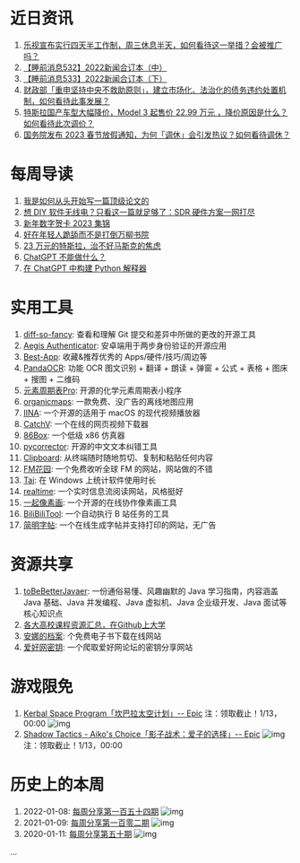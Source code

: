 # 近日资讯

1. [乐视宣布实行四天半工作制，周三休息半天，如何看待这一举措？会被推广吗？](https://www.zhihu.com/question/576523800)
2. [【睡前消息532】2022新闻合订本（中）](https://www.bilibili.com/video/BV1ce4y1L7QK)
3. [【睡前消息533】2022新闻合订本（下）](https://www.bilibili.com/video/BV1ER4y1S7S9)
4. [财政部「重申坚持中央不救助原则」，建立市场化、法治化的债务违约处置机制，如何看待此事发展？](https://www.zhihu.com/question/577121526)
5. [特斯拉国产车型大幅降价，Model 3 起售价 22.99 万元 ，降价原因是什么？如何看待此次调价？](https://www.zhihu.com/question/577088888)
6. [国务院发布 2023 春节放假通知，为何「调休」会引发热议？如何看待调休？](https://www.zhihu.com/question/576642316)

# 每周导读

1. [我是如何从头开始写一篇顶级论文的](https://zhuanlan.zhihu.com/p/538681254)
2. [想 DIY 软件无线电？只看这一篇就足够了：SDR 硬件方案一网打尽](https://mp.weixin.qq.com/s?__biz=Mzg4MDcxNDA2Nw==&mid=2247484052&idx=1&sn=8a51ea9e427f55b89aa6d8b89ab753c1&chksm=cf704aa8f807c3be1e9119b3e5ad2bd61ced98e259121b9694955bc005bdf48a63ae0b2f3253#rd)
3. [新年数字贺卡 2023 集锦](https://mp.weixin.qq.com/s/c6gJGQUZuWzhuRmyCmUxOw)
4. [好在年轻人跪舔而不是打倒万柳书院](https://mp.weixin.qq.com/s/_OTaJvdlbynmko82KILcIw)
5. [23 万元的特斯拉，治不好马斯克的焦虑](https://mp.weixin.qq.com/s/qPPbQoZYLdSrfLnnfACs-Q)
6. [ChatGPT 不能做什么？](https://auerstack.substack.com/p/what-chatgpt-cant-do)
7. [在 ChatGPT 中构建 Python 解释器](https://levelup.gitconnected.com/building-a-python-interpreter-inside-chatgpt-49251af35fea)

# 实用工具

1. [diff-so-fancy](https://github.com/so-fancy/diff-so-fancy): 查看和理解 Git 提交和差异中所做的更改的开源工具
2. [Aegis Authenticator](https://github.com/beemdevelopment/Aegis): 安卓端用于两步身份验证的开源应用
3. [Best-App](https://github.com/hzlzh/Best-App): 收藏&推荐优秀的 Apps/硬件/技巧/周边等
4. [PandaOCR](https://github.com/miaomiaosoft/PandaOCR): 功能 OCR 图文识别 + 翻译 + 朗读 + 弹窗 + 公式 + 表格 + 图床 + 搜图 + 二维码
5. [元素周期表Pro](https://github.com/BaotLake/periodic-table-pro): 开源的化学元素周期表小程序
6. [organicmaps](https://github.com/organicmaps/organicmaps): 一款免费、没广告的离线地图应用
7. [IINA](https://github.com/iina/iina): 一个开源的适用于 macOS 的现代视频播放器
8. [CatchV](https://catchv.fooish.com/): 一个在线的网页视频下载器
9. [86Box](https://github.com/86Box/86Box): 一个低级 x86 仿真器
10. [pycorrector](https://github.com/shibing624/pycorrector): 开源的中文文本纠错工具
11. [Clipboard](https://github.com/Slackadays/Clipboard): 从终端随时随地剪切、复制和粘贴任何内容
12. [FM花园](http://radio.garden/): 一个免费收听全球 FM 的网站，网站做的不错
13. [Tai](https://github.com/Planshit/Tai): 在 Windows 上统计软件使用时长
14. [realtime](http://realtime.info/): 一个实时信息流阅读网站，风格挺好
15. [一起像素画](https://github.com/liveblocks/pixel-art-together): 一个开源的在线协作像素画工具
16. [BiliBiliTool](https://github.com/RayWangQvQ/BiliBiliToolPro): 一个自动执行 B 站任务的工具
17. [简明字帖](https://www.babawar.com/): 一个在线生成字帖并支持打印的网站，无广告

# 资源共享

1. [toBeBetterJavaer](https://github.com/itwanger/toBeBetterJavaer): 一份通俗易懂、风趣幽默的 Java 学习指南，内容涵盖 Java 基础、Java 并发编程、Java 虚拟机、Java 企业级开发、Java 面试等核心知识点
2. [各大高校课程资源汇总，在Github上大学](https://studyhard.cf/)
3. [安娜的档案](https://zh.annas-archive.org/): 个免费电子书下载在线网站
4. [爱好网密钥](https://webact.185.hk/sharedkey.php): 一个爬取爱好网论坛的密钥分享网站

# 游戏限免

1. [Kerbal Space Program「坎巴拉太空计划」-- Epic](https://store.epicgames.com/p/kerbal-space-program)
注：领取截止！1/13，00:00
![img](https://mmbiz.qpic.cn/sz_mmbiz_jpg/pDARXZuibAKSgn2VDDyj6a2OQQdn0H0vcJFeFwyTsBRRddfnbNs7X3RgJ83SDatOhZTo8QLsOp93Wo0FQ9uBGog/0?wx_fmt=jpeg)
2. [Shadow Tactics - Aiko's Choice「影子战术：爱子的选择」-- Epic](https://store.epicgames.com/p/shadow-tactics-aikos-choice-5678c1)
![img](https://mmbiz.qpic.cn/sz_mmbiz_jpg/pDARXZuibAKSgn2VDDyj6a2OQQdn0H0vcAibZssworvcpdzibEa0Yf9hoTDVo8OVHVGG8VGxyLrAjGYo3grV2eLEw/0?wx_fmt=jpeg)
注：领取截止！1/13，00:00

# 历史上的本周

1. 2022-01-08: [每周分享第一百五十四期](https://mp.weixin.qq.com/s/rN8ZJZAaV0UV3jpkeKNv9A)
![img](https://mmbiz.qpic.cn/sz_mmbiz_jpg/pDARXZuibAKRJBv5qgFJw3EyJwqm4nNNKtVIib8c1AWddZ07icKVKO2jGxKFFrdEOt33LddC7aaFOvqytvjPJGibkQ/640?wx_fmt=jpeg&wxfrom=5&wx_lazy=1&wx_co=1)
2. 2021-01-09: [每周分享第一百零二期](https://mp.weixin.qq.com/s/jG22dXokaGi2o1Z6440dkw)
![img](https://mmbiz.qpic.cn/sz_mmbiz_png/pDARXZuibAKQbSUU5XnLX5ZicOQ0Wznp6G81fTxqXuEFct89tzTJDmBqbRw3X01mE5eDSRIXgOWx7QfhOqwNVFDA/640?wx_fmt=png&wxfrom=5&wx_lazy=1&wx_co=1)
3. 2020-01-11: [每周分享第五十期](https://mp.weixin.qq.com/s/udSsLodtVnGcjY6lnmWDxw)
![img](https://mmbiz.qpic.cn/sz_mmbiz_jpg/pDARXZuibAKQZJOJpZia77z350ib4gbdHiaLjeVicgRGIkHXv04MiabL9Mzy1mPeZ1GkPSJT9NCiamyLQukic4biayfuYpQ/640?wx_fmt=jpeg&wxfrom=5&wx_lazy=1&wx_co=1)

...
